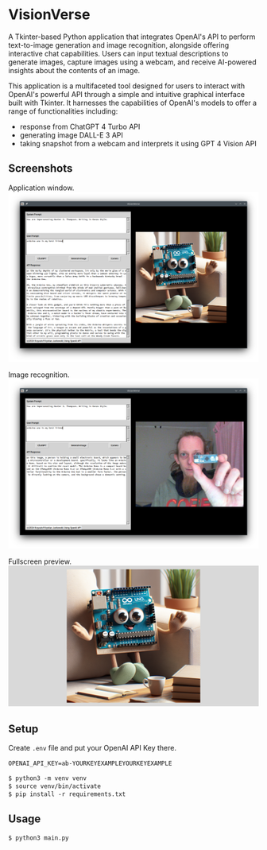 # VisionVerse
A Tkinter-based Python application that integrates OpenAI's API to perform text-to-image generation and image recognition, alongside offering interactive chat capabilities. Users can input textual descriptions to generate images, capture images using a webcam, and receive AI-powered insights about the contents of an image.


This application is a multifaceted tool designed for users to interact with OpenAI's powerful API through a simple and intuitive graphical interface built with Tkinter. It harnesses the capabilities of OpenAI's models to offer a range of functionalities including:
- response from ChatGPT 4 Turbo API
- generating image DALL-E 3 API
- taking snapshot from a webcam and interprets it using GPT 4 Vision API

## Screenshots

Application window.
![Application Window](app.png)

Image recognition.
![Image Recognition](app-vision.png)

Fullscreen preview.
![Fullscreen Preview](app-fullscreen.png)

## Setup

Create ```.env``` file and put your OpenAI API Key there.

```
OPENAI_API_KEY=ab-YOURKEYEXAMPLEYOURKEYEXAMPLE
```

```
$ python3 -m venv venv
$ source venv/bin/activate
$ pip install -r requirements.txt
```

## Usage

```
$ python3 main.py
```